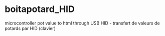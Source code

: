 # boitapotard_HID
microcontroller pot value to html through USB HID - transfert de valeurs de potards par HID (clavier)
